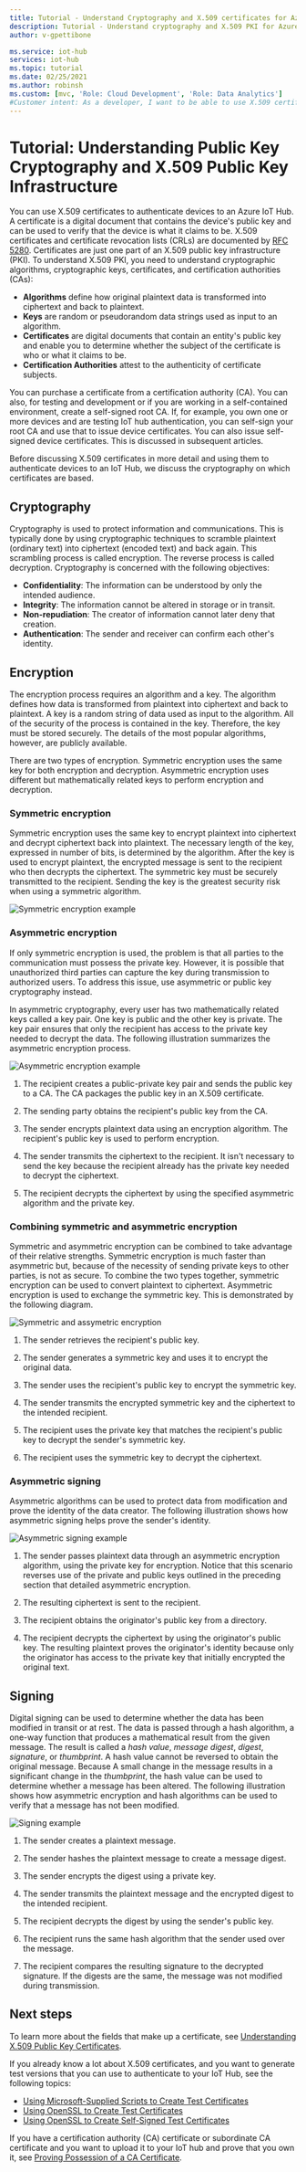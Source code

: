 ```yaml
---
title: Tutorial - Understand Cryptography and X.509 certificates for Azure IoT Hub | Microsoft Docs
description: Tutorial - Understand cryptography and X.509 PKI for Azure IoT Hub
author: v-gpettibone

ms.service: iot-hub
services: iot-hub
ms.topic: tutorial
ms.date: 02/25/2021
ms.author: robinsh
ms.custom: [mvc, 'Role: Cloud Development', 'Role: Data Analytics']
#Customer intent: As a developer, I want to be able to use X.509 certificates to authenticate devices to an IoT hub. This step of the tutorial needs to introduce me to X.509 Public Key Infrastructure and public key encryption.
---
```


# Tutorial: Understanding Public Key Cryptography and X.509 Public Key Infrastructure

You can use X.509 certificates to authenticate devices to an Azure IoT Hub. A certificate is a digital document that contains the device's public key and can be used to verify that the device is what it claims to be. X.509 certificates and certificate revocation lists (CRLs) are documented by [RFC 5280](https://tools.ietf.org/html/rfc5280). Certificates are just one part of an X.509 public key infrastructure (PKI). To understand X.509 PKI, you need to understand cryptographic algorithms, cryptographic keys, certificates, and certification authorities (CAs):

* **Algorithms** define how original plaintext data is transformed into ciphertext and back to plaintext.
* **Keys** are random or pseudorandom data strings used as input to an algorithm.
* **Certificates** are digital documents that contain an entity's public key and enable you to determine whether the subject of the certificate is who or what it claims to be.
* **Certification Authorities** attest to the authenticity of certificate subjects.

You can purchase a certificate from a certification authority (CA). You can also, for testing and development or if you are working in a self-contained environment, create a self-signed root CA. If, for example, you own one or more devices and are testing IoT hub authentication, you can self-sign your root CA and use that to issue device certificates. You can also issue self-signed device certificates. This is discussed in subsequent articles.

Before discussing X.509 certificates in more detail and using them to authenticate devices to an IoT Hub, we discuss the cryptography on which certificates are based.

## Cryptography

Cryptography is used to protect information and communications. This is typically done by using cryptographic techniques to scramble plaintext (ordinary text) into ciphertext (encoded text) and back again. This scrambling process is called encryption. The reverse process is called decryption. Cryptography is concerned with the following objectives:

* **Confidentiality**: The information can be understood by only the intended audience.
* **Integrity**: The information cannot be altered in storage or in transit.
* **Non-repudiation**: The creator of information cannot later deny that creation.
* **Authentication**: The sender and receiver can confirm each other's identity.

## Encryption

The encryption process requires an algorithm and a key. The algorithm defines how data is transformed from plaintext into ciphertext and back to plaintext. A key is a random string of data used as input to the algorithm. All of the security of the process is contained in the key. Therefore, the key must be stored securely. The details of the most popular algorithms, however, are publicly available.

There are two types of encryption. Symmetric encryption uses the same key for both encryption and decryption. Asymmetric encryption uses different but mathematically related keys to perform encryption and decryption.

### Symmetric encryption

Symmetric encryption uses the same key to encrypt plaintext into ciphertext and decrypt ciphertext back into plaintext. The necessary length of the key, expressed in number of bits, is determined by the algorithm. After the key is used to encrypt plaintext, the encrypted message is sent to the recipient who then decrypts the ciphertext. The symmetric key must be securely transmitted to the recipient. Sending the key is the greatest security risk when using a symmetric algorithm.

![Symmetric encryption example](media/tutorial-x509-introduction/symmetric-keys.png)

### Asymmetric encryption

If only symmetric encryption is used, the problem is that all parties to the communication must possess the private key. However, it is possible that unauthorized third parties can capture the key during transmission to authorized users. To address this issue, use asymmetric or public key cryptography instead.

In asymmetric cryptography, every user has two mathematically related keys called a key pair. One key is public and the other key is private. The key pair ensures that only the recipient has access to the private key needed to decrypt the data. The following illustration summarizes the asymmetric encryption process.

![Asymmetric encryption example](media/tutorial-x509-introduction/asymmetric-keys.png)

1. The recipient creates a public-private key pair and sends the public key to a CA. The CA packages the public key in an X.509 certificate.

1. The sending party obtains the recipient's public key from the CA.

1. The sender encrypts plaintext data using an encryption algorithm. The recipient's public key is used to perform encryption.

1. The sender transmits the ciphertext to the recipient. It isn't necessary to send the key because the recipient already has the private key needed to decrypt the ciphertext.

1. The recipient decrypts the ciphertext by using the specified asymmetric algorithm and the private key.

### Combining symmetric and asymmetric encryption

Symmetric and asymmetric encryption can be combined to take advantage of their relative strengths. Symmetric encryption is much faster than asymmetric but, because of the necessity of sending private keys to other parties, is not as secure. To combine the two types together, symmetric encryption can be used to convert plaintext to ciphertext. Asymmetric encryption is used to exchange the symmetric key. This is demonstrated by the following diagram.

![Symmetric and assymetric encryption](media/tutorial-x509-introduction/symmetric-asymmetric-encryption.png)

1. The sender retrieves the recipient's public key.

1. The sender generates a symmetric key and uses it to encrypt the original data.

1. The sender uses the recipient's public key to encrypt the symmetric key.

1. The sender transmits the encrypted symmetric key and the ciphertext to the intended recipient.

1. The recipient uses the private key that matches the recipient's public key to decrypt the sender's symmetric key.

1. The recipient uses the symmetric key to decrypt the ciphertext.

### Asymmetric signing

Asymmetric algorithms can be used to protect data from modification and prove the identity of the data creator. The following illustration shows how asymmetric signing helps prove the sender's identity.

![Asymmetric signing example](media/tutorial-x509-introduction/asymmetric-signing.png)

1. The sender passes plaintext data through an asymmetric encryption algorithm, using the private key for encryption. Notice that this scenario reverses use of the private and public keys outlined in the preceding section that detailed asymmetric encryption.

1. The resulting ciphertext is sent to the recipient.

1. The recipient obtains the originator's public key from a directory.

1. The recipient decrypts the ciphertext by using the originator's public key. The resulting plaintext proves the originator's identity because only the originator has access to the private key that initially encrypted the original text.

## Signing

Digital signing can be used to determine whether the data has been modified in transit or at rest. The data is passed through a hash algorithm, a one-way function that produces a mathematical result from the given message. The result is called a *hash value*, *message digest*, *digest*, *signature*, or *thumbprint*. A hash value cannot be reversed to obtain the original message. Because A small change in the message results in a significant change in the *thumbprint*, the hash value can be used to determine whether a message has been altered. The following illustration shows how asymmetric encryption and hash algorithms can be used to verify that a message has not been modified.

![Signing example](media/tutorial-x509-introduction/signing.png)

1. The sender creates a plaintext message.

1. The sender hashes the plaintext message to create a message digest.

1. The sender encrypts the digest using a private key.

1. The sender transmits the plaintext message and the encrypted digest to the intended recipient.

1. The recipient decrypts the digest by using the sender's public key.

1. The recipient runs the same hash algorithm that the sender used over the message.

1. The recipient compares the resulting signature to the decrypted signature. If the digests are the same, the message was not modified during transmission.

## Next steps

To learn more about the fields that make up a certificate, see [Understanding X.509 Public Key Certificates](tutorial-x509-certificates.md).

If you already know a lot about X.509 certificates, and you want to generate test versions that you can use to authenticate to your IoT Hub, see the following topics:

* [Using Microsoft-Supplied Scripts to Create Test Certificates](tutorial-x509-scripts.md)
* [Using OpenSSL to Create Test Certificates](tutorial-x509-openssl.md)
* [Using OpenSSL to Create Self-Signed Test Certificates](tutorial-x509-self-sign.md)

If you have a certification authority (CA) certificate or subordinate CA certificate and you want to upload it to your IoT hub and prove that you own it, see [Proving Possession of a CA Certificate](tutorial-x509-prove-possession.md).

